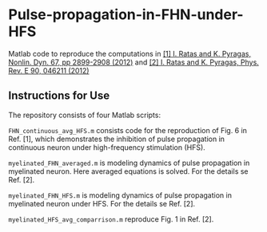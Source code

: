 # Pulse-propagation-in-FHN-under-HFS
Matlab code to reproduce the computations in
[[1] I. Ratas and K. Pyragas, Nonlin. Dyn. 67, pp 2899-2908 (2012)](https://link.springer.com/article/10.1007/s11071-011-0197-x) and
[[2] I. Ratas and K. Pyragas, Phys. Rev. E 90, 046211 (2012)](https://journals.aps.org/pre/abstract/10.1103/PhysRevE.86.046211)

## Instructions for Use
The repository consists of four Matlab scripts:

`FHN_continuous_avg_HFS.m` consists code for the reproduction of Fig. 6 in Ref. [1], which demonstrates the inhibition of pulse propagation in continuous neuron under high-frequency stimulation (HFS).

`myelinated_FHN_averaged.m` is modeling dynamics of pulse propagation in myelinated neuron. Here averaged equations is solved. For the details se Ref. [2].

`myelinated_FHN_HFS.m` is modeling dynamics of pulse propagation in myelinated neuron under HFS. For the details se Ref. [2].

`myelinated_HFS_avg_comparrison.m` reproduce Fig. 1 in Ref. [2].


